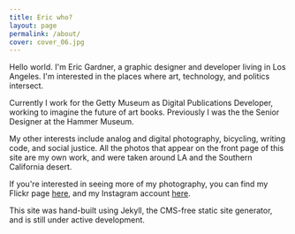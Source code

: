 ```yaml
---
title: Eric who?
layout: page
permalink: /about/
cover: cover_06.jpg
---
```

Hello world.
I'm Eric Gardner, a graphic designer and developer living in Los Angeles. I'm
interested in the places where art, technology, and politics intersect.

Currently I work for the Getty Museum as Digital Publications Developer, working 
to imagine the future of art books. Previously I was the the Senior Designer at 
the Hammer Museum. 

My other interests include analog and digital photography, bicycling, writing 
code, and social justice. All the photos that appear on the front page of this
site are my own work, and were taken around LA and the Southern California desert.

If you're interested in seeing more of my photography, you can find my Flickr 
page [here](https://www.flickr.com/photos/eric-gardner/), and my Instagram 
account [here](https://instagram.com/ec_gardner/).

This site was hand-built using Jekyll, the CMS-free static site generator, and 
is still under active development.

